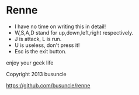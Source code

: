 Renne
=====

* I have no time on writing this in detail!
* W,S,A,D stand for up,down,left,right respectively.
* J is attack, L is run.
* U is useless, don't press it!
* Esc is the exit button.
  
 enjoy your geek life
  
 Copyright 2013 busuncle
  
 https://github.com/busuncle/renne
